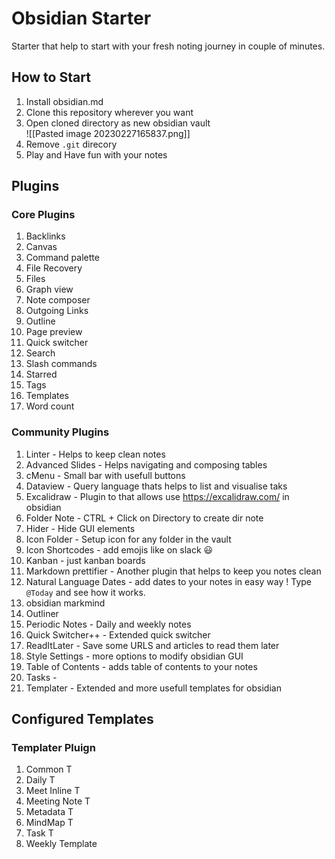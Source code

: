 # Obsidian Starter

Starter that help to start with your fresh noting journey in couple of minutes.

## How to Start

1. Install obsidian.md 
2. Clone this repository wherever you want
3. Open cloned directory as new obsidian vault  
   ![[Pasted image 20230227165837.png]]
4. Remove `.git` direcory
5. Play and Have fun with your notes

## Plugins

### Core Plugins

1. Backlinks
2. Canvas
3. Command palette
4. File Recovery
5. Files
6. Graph view
7. Note composer
8. Outgoing Links
9. Outline
10. Page preview
11. Quick switcher
12. Search
13. Slash commands
14. Starred
15. Tags
16. Templates
17. Word count

### Community Plugins

1. Linter - Helps to keep clean notes
2. Advanced Slides - Helps navigating and composing tables
3. cMenu - Small bar with usefull buttons
4. Dataview - Query language thats helps to list and visualise taks
5. Excalidraw - Plugin to that allows use https://excalidraw.com/ in obsidian
6. Folder Note - CTRL + Click on Directory to create dir note
7. Hider - Hide GUI elements
8. Icon Folder - Setup icon for any folder in the vault
9. Icon Shortcodes - add emojis like on slack 😃
10. Kanban - just kanban boards
11. Markdown prettifier - Another plugin that helps to keep you notes clean
12. Natural Language Dates - add dates to your notes in easy way ! Type `@Today` and see how it works.
13. obsidian markmind
14. Outliner
15. Periodic Notes - Daily and weekly notes
16. Quick Switcher++ - Extended quick switcher
17. ReadItLater - Save some URLS and articles to read them later
18. Style Settings - more options to modify obsidian GUI
19. Table of Contents - adds table of contents to your notes
20. Tasks - 
21. Templater - Extended and more usefull templates for obsidian

## Configured Templates

### Templater Pluign

1. Common T
2. Daily T
3. Meet Inline T
4. Meeting Note T
5. Metadata T
6. MindMap T
7. Task T
8. Weekly Template